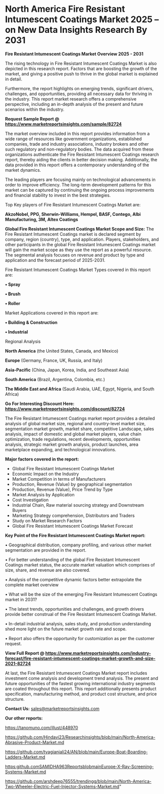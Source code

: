 # North America Fire Resistant Intumescent Coatings Market 2025 – on New Data Insights Research By 2031

<Strong> Fire Resistant Intumescent Coatings Market Overview 2025 - 2031</strong>

The rising technology in Fire Resistant Intumescent Coatings Market is also depicted in this research report. Factors that are boosting the growth of the market, and giving a positive push to thrive in the global market is explained in detail.

Furthermore, the report highlights on emerging trends, significant drivers, challenges, and opportunities, providing all necessary data for thriving in the industry. This report market research offers a comprehensive perspective, including an in-depth analysis of the present and future scenarios within the industry.

<strong>Request Sample Report @ <a href=https://www.marketreportsinsights.com/sample/82724>https://www.marketreportsinsights.com/sample/82724</a></strong>

The market overview included in this report provides information from a wide range of resources like government organizations, established companies, trade and industry associations, industry brokers and other such regulatory and non-regulatory bodies. The data acquired from these organizations authenticate the Fire Resistant Intumescent Coatings research report, thereby aiding the clients in better decision making. Additionally, the data provided in this report offers a contemporary understanding of the market dynamics.

The leading players are focusing mainly on technological advancements in order to improve efficiency. The long-term development patterns for this market can be captured by continuing the ongoing process improvements and financial stability to invest in the best strategies.

Top Key players of Fire Resistant Intumescent Coatings Market are:

<strong>AkzoNobel, PPG, Sherwin-Williams, Hempel, BASF, Contego, Albi Manufacturing, 3M, Altex Coatings</strong>

<strong><b>Global Fire Resistant Intumescent Coatings Market Scope and Size:</b></strong>
The Fire Resistant Intumescent Coatings market is declared segment by company, region (country), type, and application. Players, stakeholders, and other participants in the global Fire Resistant Intumescent Coatings market will gain the market scope as they use the report as a powerful resource. The segmental analysis focuses on revenue and product by type and application and the forecast period of 2025-2031.

Fire Resistant Intumescent Coatings Market Types covered in this report are:

<strong>• Spray

• Brush

• Roller</strong>

Market Applications covered in this report are:

<strong>• Building & Construction

• Industrial</strong> 

Regional Analysis

<strong>North America</strong> (the United States, Canada, and Mexico)

<strong>Europe</strong> (Germany, France, UK, Russia, and Italy)

<strong>Asia-Pacific</strong> (China, Japan, Korea, India, and Southeast Asia)

<strong>South America</strong> (Brazil, Argentina, Colombia, etc.)

<strong>The Middle East and Africa</strong> (Saudi Arabia, UAE, Egypt, Nigeria, and South Africa)

<strong>Go For Interesting Discount Here: <a href=https://www.marketreportsinsights.com/discount/82724>https://www.marketreportsinsights.com/discount/82724</a></strong>

The Fire Resistant Intumescent Coatings market report provides a detailed analysis of global market size, regional and country-level market size, segmentation market growth, market share, competitive Landscape, sales analysis, impact of domestic and global market players, value chain optimization, trade regulations, recent developments, opportunities analysis, strategic market growth analysis, product launches, area marketplace expanding, and technological innovations.

<strong><b>Major factors covered in the report:</b></strong>
<ul>
  <li>Global Fire Resistant Intumescent Coatings Market </li>
  <li>Economic Impact on the Industry</li>
  <li>Market Competition in terms of Manufacturers</li>
  <li>Production, Revenue (Value) by geographical segmentation</li>
  <li>Production, Revenue (Value), Price Trend by Type</li>
  <li>Market Analysis by Application</li>
  <li>Cost Investigation</li>
  <li>Industrial Chain, Raw material sourcing strategy and Downstream Buyers</li>
  <li>Marketing Strategy comprehension, Distributors and Traders</li>
  <li>Study on Market Research Factors</li>
  <li>Global Fire Resistant Intumescent Coatings Market Forecast</li>
</ul>

<strong><b>Key Point of the Fire Resistant Intumescent Coatings Market report:</b></strong>

• Geographical distribution, company profiling, and various other market segmentation are provided in the report.

• For better understanding of the global Fire Resistant Intumescent Coatings market status, the accurate market valuation which comprises of size, share, and revenue are also covered.

• Analysis of the competitive dynamic factors better extrapolate the complete market overview

• What will be the size of the emerging Fire Resistant Intumescent Coatings market in 2031?

• The latest trends, opportunities and challenges, and growth drivers provide better construal of the Fire Resistant Intumescent Coatings Market.

• In-detail industrial analysis, sales study, and production understanding shed more light on the future market growth rate and scope.

• Report also offers the opportunity for customization as per the customer request.

<strong><b>View Full Report @ <a href=https://www.marketreportsinsights.com/industry-forecast/fire-resistant-intumescent-coatings-market-growth-and-size-2021-82724>https://www.marketreportsinsights.com/industry-forecast/fire-resistant-intumescent-coatings-market-growth-and-size-2021-82724</a></b></strong>


At last, the Fire Resistant Intumescent Coatings Market report includes investment come analysis and development trend analysis. The present and future opportunities of the fastest growing international industry segments are coated throughout this report. This report additionally presents product specification, manufacturing method, and product cost structure, and price structure.

<strong>Contact Us:</strong>
sales@marketreportsinsights.com

<strong>Our other reports:</strong>

<a href=https://tanomuno.com/illust/448970>https://tanomuno.com/illust/448970</a>

<a href=https://github.com/Hindavi23/Researchinsights/blob/main/North-America-Abrasive-Product-Market.md>https://github.com/Hindavi23/Researchinsights/blob/main/North-America-Abrasive-Product-Market.md</a>

<a href=https://github.com/tyagianjali24/AN/blob/main/Europe-Boat-Boarding-Ladders-Market.md>https://github.com/tyagianjali24/AN/blob/main/Europe-Boat-Boarding-Ladders-Market.md</a>

<a href=https:github.comSAMIDHA963ReportsblobmainEurope-X-Ray-Screening-Systems-Market.md>https:github.comSAMIDHA963ReportsblobmainEurope-X-Ray-Screening-Systems-Market.md</a>

<a href=https://github.com/arshdeep76555/trendingg/blob/main/North-America-Two-Wheeler-Electric-Fuel-Injector-Systems-Market.md>https://github.com/arshdeep76555/trendingg/blob/main/North-America-Two-Wheeler-Electric-Fuel-Injector-Systems-Market.md</a>"
